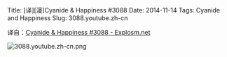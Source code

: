 Title: [译][漫]Cyanide & Happiness #3088
Date: 2014-11-14
Tags: Cyanide and Happiness
Slug: 3088.youtube.zh-cn

译自：[Cyanide & Happiness #3088 - Explosm.net](http://explosm.net/comics/3088/)


![3088.youtube.zh-cn.png](/static/images/comics/3088.youtube.zh-cn.png)
